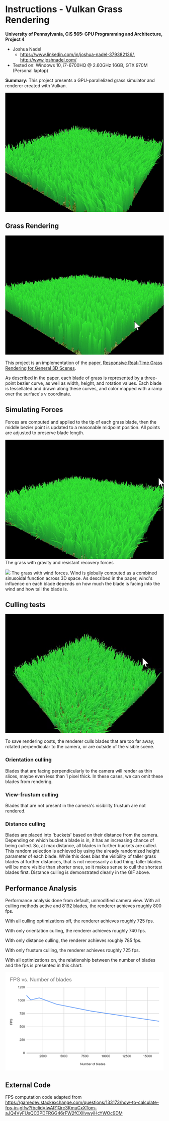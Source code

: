 Instructions - Vulkan Grass Rendering
========================

**University of Pennsylvania, CIS 565: GPU Programming and Architecture, Project 4**

* Joshua Nadel
  * https://www.linkedin.com/in/joshua-nadel-379382136/, http://www.joshnadel.com/
* Tested on: Windows 10, i7-6700HQ @ 2.60GHz 16GB, GTX 970M (Personal laptop)

**Summary:**
This project presents a GPU-parallelized grass simulator and renderer created with Vulkan.

![](img/mygrass.gif)

## Grass Rendering

![](img/mygrass0.gif)

This project is an implementation of the paper, [Responsive Real-Time Grass Rendering for General 3D Scenes](https://www.cg.tuwien.ac.at/research/publications/2017/JAHRMANN-2017-RRTG/JAHRMANN-2017-RRTG-draft.pdf).

As described in the paper, each blade of grass is represented by a three-point bezier curve, as well as width, height, and rotation values. Each blade is tessellated and drawn along these curves, and color mapped with a ramp over the surface's v coordinate.

## Simulating Forces

Forces are computed and applied to the tip of each grass blade, then the middle bezier point is updated to a reasonable midpoint position. All points are adjusted to preserve blade length.

![](img/mygrass1.gif)
The grass with gravity and resistant recovery forces

![](img/mygrass2.gif)
The grass with wind forces. Wind is globally computed as a combined sinusoidal function across 3D space. As described in the paper, wind's influence on each blade depends on how much the blade is facing into the wind and how tall the blade is.

## Culling tests

![](img/mygrass3.gif)

To save rendering costs, the renderer culls blades that are too far away, rotated perpendicular to the camera, or are outside of the visible scene.

### Orientation culling

Blades that are facing perpendicularly to the camera will render as thin slices, maybe even less than 1 pixel thick. In these cases, we can omit these blades from rendering.

### View-frustum culling

Blades that are not present in the camera's visibility frustum are not rendered.

### Distance culling

Blades are placed into 'buckets' based on their distance from the camera. Depending on which bucket a blade is in, it has an increasing chance of being culled. So, at max distance, all blades in further buckets are culled. This random selection is achieved by using the already randomized height parameter of each blade. While this does bias the visibility of taller grass blades at further distances, that is not necessarily a bad thing; taller blades will be more visible than shorter ones, so it makes sense to cull the shortest blades first. Distance culling is demonstrated clearly in the GIF above.

## Performance Analysis

Performance analysis done from default, unmodified camera view. With all culling methods active and 8192 blades, the renderer achieves roughly 800 fps.

With all culling optimizations off, the renderer achieves roughly 725 fps.

With only orientation culling, the renderer achieves roughly 740 fps.

With only distance culling, the renderer achieves roughly 785 fps.

With only frustum culling, the renderer achieves roughly 725 fps.

With all optimizations on, the relationship between the number of blades and the fps is presented in this chart:

![](img/chart.png)

## External Code
FPS computation code adapted from https://gamedev.stackexchange.com/questions/133173/how-to-calculate-fps-in-glfw?fbclid=IwAR1Qrc3KmuCxXTom-aJQ4VyFUsQC3PDFRGG46rFW2fCXIlvwyiHcYWOc9DM